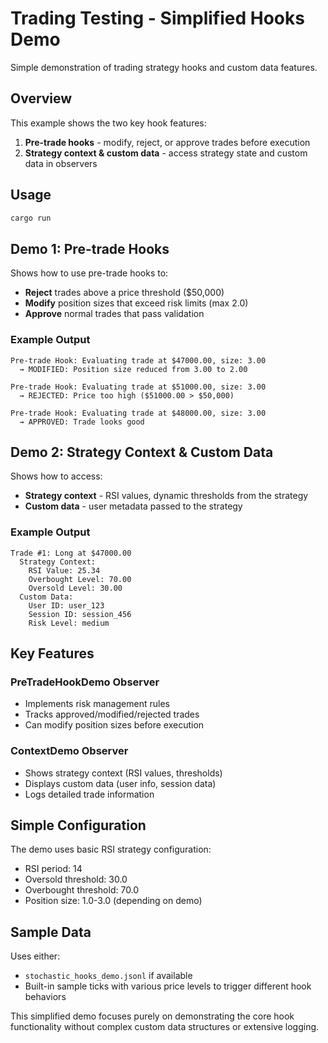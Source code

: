 # Trading Testing - Simplified Hooks Demo

Simple demonstration of trading strategy hooks and custom data features.

## Overview

This example shows the two key hook features:
1. **Pre-trade hooks** - modify, reject, or approve trades before execution
2. **Strategy context & custom data** - access strategy state and custom data in observers

## Usage

```bash
cargo run
```

## Demo 1: Pre-trade Hooks

Shows how to use pre-trade hooks to:
- **Reject** trades above a price threshold ($50,000)
- **Modify** position sizes that exceed risk limits (max 2.0)
- **Approve** normal trades that pass validation

### Example Output
```
Pre-trade Hook: Evaluating trade at $47000.00, size: 3.00
  → MODIFIED: Position size reduced from 3.00 to 2.00

Pre-trade Hook: Evaluating trade at $51000.00, size: 3.00
  → REJECTED: Price too high ($51000.00 > $50,000)

Pre-trade Hook: Evaluating trade at $48000.00, size: 3.00
  → APPROVED: Trade looks good
```

## Demo 2: Strategy Context & Custom Data

Shows how to access:
- **Strategy context** - RSI values, dynamic thresholds from the strategy
- **Custom data** - user metadata passed to the strategy

### Example Output
```
Trade #1: Long at $47000.00
  Strategy Context:
    RSI Value: 25.34
    Overbought Level: 70.00
    Oversold Level: 30.00
  Custom Data:
    User ID: user_123
    Session ID: session_456
    Risk Level: medium
```

## Key Features

### PreTradeHookDemo Observer
- Implements risk management rules
- Tracks approved/modified/rejected trades
- Can modify position sizes before execution

### ContextDemo Observer  
- Shows strategy context (RSI values, thresholds)
- Displays custom data (user info, session data)
- Logs detailed trade information

## Simple Configuration

The demo uses basic RSI strategy configuration:
- RSI period: 14
- Oversold threshold: 30.0
- Overbought threshold: 70.0
- Position size: 1.0-3.0 (depending on demo)

## Sample Data

Uses either:
- `stochastic_hooks_demo.jsonl` if available
- Built-in sample ticks with various price levels to trigger different hook behaviors

This simplified demo focuses purely on demonstrating the core hook functionality without complex custom data structures or extensive logging.